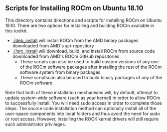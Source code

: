 ## Scripts for Installing ROCm on Ubuntu 18.10

This directory contains directions and scripts for installing ROCm on Ubuntu 18.10.
There are two options for installing and building ROCm available in this toolkit.

- [./deb_install](deb_install) will install ROCm from the AMD binary packages downloaded from AMD's `apt` repository
- [.//src_install](src_install) will download, build, and install ROCm from source code downloaded from AMD's ROCm GitHub repositories
    - These scripts can also be used to build custom versions of any one of the ROCm software packages after installing the rest of the ROCm software system from binary packages.
    - These scriptscan also be used to build binary packages of any of the ROCm software.

Note that both of these installation mechanisms will, by default, attempt to update system-wide software (such as your kernel) in order to allow ROCm to successfully install.
You will need sudo access in order to complete those steps.
The source code installation method can optionally install all of the user-space components into local folders and thus avoid the need for sudo or root access.
However, installing the ROCK kernel drivers will still require such administrator privileges.
